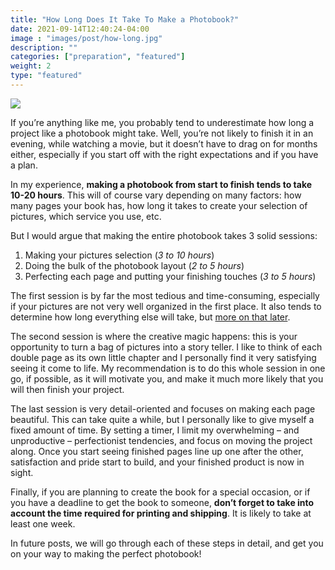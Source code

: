 ```yaml
---
title: "How Long Does It Take To Make a Photobook?"
date: 2021-09-14T12:40:24-04:00
image : "images/post/how-long.jpg"
description: ""
categories: ["preparation", "featured"]
weight: 2
type: "featured"
---
```


![](/uploads/2021-04-09-how-long-image-small.jpg)

If you’re anything like me, you probably tend to underestimate how long a project
like a photobook might take. Well, you’re not likely to finish it in an evening,
while watching a movie, but it doesn’t have to drag on for months either, especially
if you start off with the right expectations and if you have a plan.

In my experience, **making a photobook from start to finish tends to take 10-20 hours**.
This will of course vary depending on many factors: how many pages your book has, how
long it takes to create your selection of pictures, which service you use, etc.

But I would argue that making the entire photobook takes 3 solid sessions:

1. Making your pictures selection (_3 to 10 hours_)
2. Doing the bulk of the photobook layout (_2 to 5 hours_)
3. Perfecting each page and putting your finishing touches (_3 to 5 hours_)

The first session is by far the most tedious and time-consuming, especially if your
pictures are not very well organized in the first place. It also tends to determine
how long everything else will take, but
[more on that later](https://www.memento-photos.com/posts/#why-the-photo-selection-is-the-most-important-step).

The second session is where the creative magic happens: this is your opportunity to
turn a bag of pictures into a story teller. I like to think of each double page as
its own little chapter and I personally find it very satisfying seeing it come to life.
My recommendation is to do this whole session in one go, if possible, as it will
motivate you, and make it much more likely that you will then finish your project.

The last session is very detail-oriented and focuses on making each page beautiful.
This can take quite a while, but I personally like to give myself a fixed amount of
time. By setting a timer, I limit my overwhelming – and unproductive – perfectionist
tendencies, and focus on moving the project along. Once you start seeing finished
pages line up one after the other, satisfaction and pride start to build, and your
finished product is now in sight.

Finally, if you are planning to create the book for a special occasion, or if you have
a deadline to get the book to someone, **don’t forget to take into account the time
required for printing and shipping**. It is likely to take at least one week.

In future posts, we will go through each of these steps in detail, and get you on
your way to making the perfect photobook!
